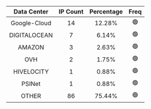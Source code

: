 | Data Center | IP Count | Percentage | Freq |
|:------------:|:--------:|:-----------:|:-----:|
| Google-Cloud | 14 | 12.28% | 🟢 |
| DIGITALOCEAN | 7 | 6.14% | 🟢 |
| AMAZON | 3 | 2.63% | 🟢 |
| OVH | 2 | 1.75% | 🟢 |
| HIVELOCITY | 1 | 0.88% | 🟢 |
| PSINet | 1 | 0.88% | 🟢 |
| OTHER | 86 | 75.44% | 🟢 |